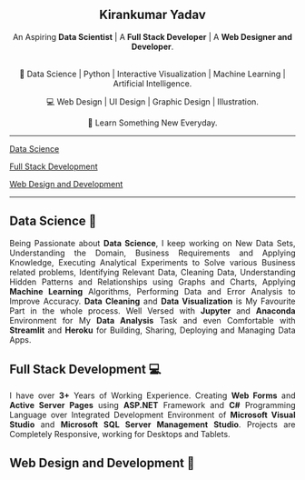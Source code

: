 <p align="center">
  <a href="https://getbootstrap.com/">
<!---<img src="Images/Kirankumar.png" alt="Kirankumar" width="300" height="200">-->
  </a>
</p>
<h2 align="center">Kirankumar Yadav</h2>

<p align="center">
  An Aspiring <strong>Data Scientist</strong>  |  A <strong>Full Stack Developer</strong>  |  A <strong>Web Designer and Developer</strong>.
  <br>  
  <br>
</p>
 
<p align="center">🤖 Data Science | Python | Interactive Visualization | Machine Learning | Artificial Intelligence.</p>
<p align="center">💻 Web Design | UI Design | Graphic Design | Illustration.</p>
<p align="center">🚀 Learn Something New Everyday.</p>
  
  ___
  
[Data Science](#data-science)
  
[Full Stack Development](#full-stack-development)
  
[Web Design and Development](#web-design-and-development)
  
  ___
  
## <a name="data-science">Data Science 🤖</a>
<p align="justify">
Being Passionate about <strong>Data Science</strong>, I keep working on New Data Sets, Understanding the Domain, Business Requirements and Applying Knowledge, Executing Analytical Experiments to Solve various Business related problems, Identifying Relevant Data, Cleaning Data, Understanding Hidden Patterns and Relationships using Graphs and Charts, Applying <strong>Machine Learning</strong> Algorithms, Performing Data and Error Analysis to Improve Accuracy. <strong>Data Cleaning</strong> and <strong>Data Visualization</strong> is My Favourite Part in the whole process. Well Versed with <strong>Jupyter</strong> and <strong>Anaconda</strong> Environment for My <strong>Data Analysis</strong> Task and even Comfortable with <strong>Streamlit</strong> and <strong>Heroku</strong> for Building, Sharing, Deploying and Managing Data Apps.
</p>


## <a name="full-stack-development">Full Stack Development 💻</a>
<p align="justify">
  I have over <strong>3+</strong> Years of Working Experience. Creating <strong>Web Forms</strong> and <strong>Active Server Pages</strong> using <strong>ASP.NET</strong> Framework and <strong>C#</strong> Programming Language over Integrated Development Environment of <strong>Microsoft Visual Studio</strong> and <strong>Microsoft SQL Server Management Studio</strong>. Projects are Completely Responsive, working for Desktops and Tablets.
</p>

## <a name="web-design-and-development">Web Design and Development 🎯</a>
  

